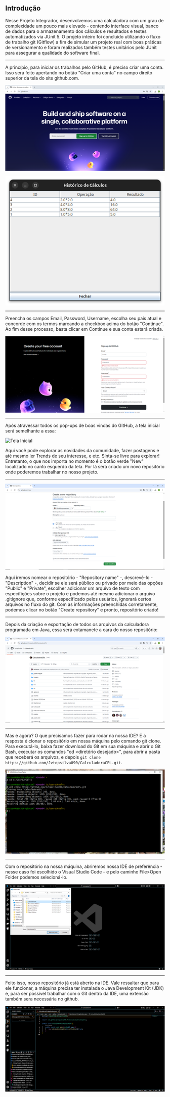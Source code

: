 ## Introdução

Nesse Projeto Integrador, desenvolvemos uma calculadora com um grau de complexidade um pouco mais elevado - contendo interface visual, banco de dados para o armazenamento dos cálculos e resultados e testes automatizados via JUnit 5. O projeto inteiro foi concluído utilizando o fluxo de trabalho git (Gitflow) a fim de simular um projeto real com boas práticas de versionamento e foram realizados também testes unitários pelo JUnit para assegurar a qualidade do software final.

---

A princípio, para iniciar os trabalhos pelo GitHub, é preciso criar uma conta. Isso será feito apertando no botão "Criar uma conta" no campo direito superior da tela do site github.com.

![Tela Login Github](./imagens/TelaLogin.png)

![Histórico de Cálculos](./imagens/HistoricoDeCalculos.png)

---

Preencha os campos Email, Password, Username, escolha seu país atual e concorde com os termos marcando a checkbox acima do botão "Continue". Ao fim desse processo, basta clicar em Continue e sua conta estará criada.

![Tela Registro](./imagens/Cadastro.png)

---

Após atravessar todos os pop-ups de boas vindas do GitHub, a tela inicial será semelhante a essa:

![Tela Inicial](./imagens/TelaaInicial.png)

Aqui você pode explorar as novidades da comunidade, fazer postagens e até mesmo ler Trends de seu interesse, e etc. Sinta-se livre para explorar! Entretanto, o que nos importa no momento é o botão verde "New" localizado no canto esquerdo da tela. Por lá será criado um novo repositório onde poderemos trabalhar no nosso projeto.

---

![Criar Repositorio](./imagens/CriandoRep.png)

Aqui iremos nomear o repositório - "Repository name" -, descrevê-lo - "Description" -, decidir se ele será público ou privado por meio das opções "Public" e "Private", escolher adicionar um arquivo de texto com especifições sobre o projeto e podemos até mesmo adicionar o arquivo .gitignore que, conforme especificado pelos usuários, ignorará certos arquivos no fluxo do git. Com as informações preenchidas corretamente, podemos clicar no botão "Create repository" e pronto, repositório criado!

---

Depois da criação e exportação de todos os arquivos da calculadora programada em Java, essa será extamanete a cara do nosso repositório:

![Repositório Git](./imagens/RepositorioNosso.png)

---

Mas e agora? O que precisamos fazer para rodar na nossa IDE? E a resposta é clonar o repositório em nossa máquina pelo comando git clone. Para executá-lo, baixa fazer download do Git em sua máquina e abrir o Git Bash, executar os comandos "cd <diretório desejado>", para abrir a pasta que receberá os arquivos, e depois ```git clone https://github.com/Jvtopsilva090/CalculadoraCPL.git```.

![Clonar repositório](./imagens/Clone.png)

---

Com o repositório na nossa máquina, abriremos nossa IDE de preferência - nesse caso foi escolhido o Visual Studio Code - e pelo caminho File>Open Folder podemos selecioná-lo.

![Abir na IDE](./imagens/Openfold.png)

---

Feito isso, nosso repositório já está aberto na IDE. Vale ressaltar que para ele funcionar, a máquina precisa ter instalada o Java Development Kit (JDK) e, para ser possível trabalhar com o Git dentro da IDE, uma extensão também sera necessária no github.

![Git no VS Code](./imagens/VisualStudGit.png)
